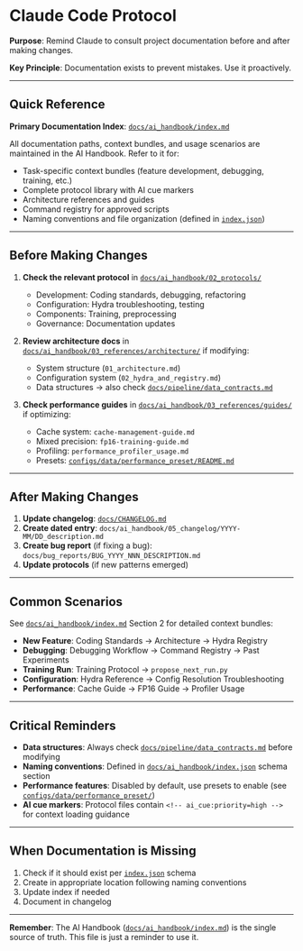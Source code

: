 # Claude Code Protocol

**Purpose**: Remind Claude to consult project documentation before and after making changes.

**Key Principle**: Documentation exists to prevent mistakes. Use it proactively.

---

## Quick Reference

**Primary Documentation Index**: [`docs/ai_handbook/index.md`](docs/ai_handbook/index.md)

All documentation paths, context bundles, and usage scenarios are maintained in the AI Handbook. Refer to it for:
- Task-specific context bundles (feature development, debugging, training, etc.)
- Complete protocol library with AI cue markers
- Architecture references and guides
- Command registry for approved scripts
- Naming conventions and file organization (defined in [`index.json`](docs/ai_handbook/index.json))

---

## Before Making Changes

1. **Check the relevant protocol** in [`docs/ai_handbook/02_protocols/`](docs/ai_handbook/02_protocols/)
   - Development: Coding standards, debugging, refactoring
   - Configuration: Hydra troubleshooting, testing
   - Components: Training, preprocessing
   - Governance: Documentation updates

2. **Review architecture docs** in [`docs/ai_handbook/03_references/architecture/`](docs/ai_handbook/03_references/architecture/) if modifying:
   - System structure (`01_architecture.md`)
   - Configuration system (`02_hydra_and_registry.md`)
   - Data structures → also check [`docs/pipeline/data_contracts.md`](docs/pipeline/data_contracts.md)

3. **Check performance guides** in [`docs/ai_handbook/03_references/guides/`](docs/ai_handbook/03_references/guides/) if optimizing:
   - Cache system: `cache-management-guide.md`
   - Mixed precision: `fp16-training-guide.md`
   - Profiling: `performance_profiler_usage.md`
   - Presets: [`configs/data/performance_preset/README.md`](configs/data/performance_preset/README.md)

---

## After Making Changes

1. **Update changelog**: [`docs/CHANGELOG.md`](docs/CHANGELOG.md)
2. **Create dated entry**: `docs/ai_handbook/05_changelog/YYYY-MM/DD_description.md`
3. **Create bug report** (if fixing a bug): `docs/bug_reports/BUG_YYYY_NNN_DESCRIPTION.md`
4. **Update protocols** (if new patterns emerged)

---

## Common Scenarios

See [`docs/ai_handbook/index.md`](docs/ai_handbook/index.md) Section 2 for detailed context bundles:

- **New Feature**: Coding Standards → Architecture → Hydra Registry
- **Debugging**: Debugging Workflow → Command Registry → Past Experiments
- **Training Run**: Training Protocol → `propose_next_run.py`
- **Configuration**: Hydra Reference → Config Resolution Troubleshooting
- **Performance**: Cache Guide → FP16 Guide → Profiler Usage

---

## Critical Reminders

- **Data structures**: Always check [`docs/pipeline/data_contracts.md`](docs/pipeline/data_contracts.md) before modifying
- **Naming conventions**: Defined in [`docs/ai_handbook/index.json`](docs/ai_handbook/index.json) schema section
- **Performance features**: Disabled by default, use presets to enable (see [`configs/data/performance_preset/`](configs/data/performance_preset/))
- **AI cue markers**: Protocol files contain `<!-- ai_cue:priority=high -->` for context loading guidance

---

## When Documentation is Missing

1. Check if it should exist per [`index.json`](docs/ai_handbook/index.json) schema
2. Create in appropriate location following naming conventions
3. Update index if needed
4. Document in changelog

---

**Remember**: The AI Handbook ([`docs/ai_handbook/index.md`](docs/ai_handbook/index.md)) is the single source of truth. This file is just a reminder to use it.
